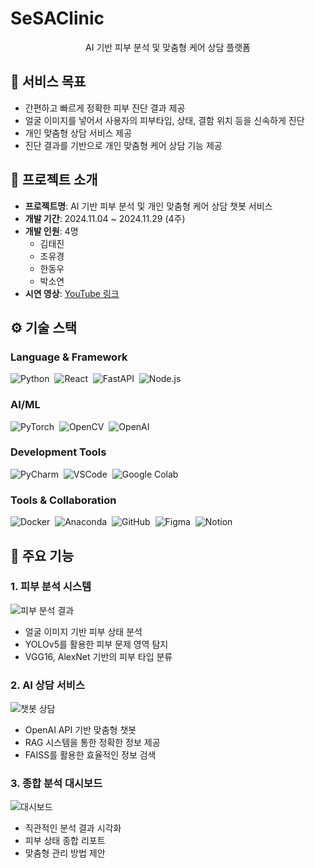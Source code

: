# SeSAClinic

<div align="center">
AI 기반 피부 분석 및 맞춤형 케어 상담 플랫폼
</div>

## 🎯 서비스 목표

- 간편하고 빠르게 정확한 피부 진단 결과 제공
- 얼굴 이미지를 넣어서 사용자의 피부타입, 상태, 결함 위치 등을 신속하게 진단
- 개인 맞춤형 상담 서비스 제공 
- 진단 결과를 기반으로 개인 맞춤형 케어 상담 기능 제공

## 📌 프로젝트 소개

- **프로젝트명**: AI 기반 피부 분석 및 개인 맞춤형 케어 상담 챗봇 서비스
- **개발 기간**: 2024.11.04 ~ 2024.11.29 (4주)
- **개발 인원**: 4명
  - 김태진
  - 조유경
  - 한동우
  - 박소연
- **시연 영상**: [YouTube 링크](https://youtu.be/9_4NPtQ2wHs)

## ⚙️ 기술 스택

### Language & Framework
<img src="https://img.shields.io/badge/python-3776AB.svg?style=for-the-badge&logo=python&logoColor=white" alt="Python" />&nbsp;
<img src="https://img.shields.io/badge/react-61DAFB.svg?style=for-the-badge&logo=react&logoColor=black" alt="React" />&nbsp;
<img src="https://img.shields.io/badge/fastapi-009688.svg?style=for-the-badge&logo=fastapi&logoColor=white" alt="FastAPI" />&nbsp;
<img src="https://img.shields.io/badge/node.js-339933.svg?style=for-the-badge&logo=node.js&logoColor=white" alt="Node.js" />&nbsp;

### AI/ML
<img src="https://img.shields.io/badge/pytorch-EE4C2C.svg?style=for-the-badge&logo=pytorch&logoColor=white" alt="PyTorch" />&nbsp;
<img src="https://img.shields.io/badge/opencv-5C3EE8.svg?style=for-the-badge&logo=opencv&logoColor=white" alt="OpenCV" />&nbsp;
<img src="https://img.shields.io/badge/openai-412991.svg?style=for-the-badge&logo=openai&logoColor=white" alt="OpenAI" />&nbsp;

### Development Tools
<img src="https://img.shields.io/badge/pycharm-000000.svg?style=for-the-badge&logo=pycharm&logoColor=white" alt="PyCharm" />&nbsp;
<img src="https://img.shields.io/badge/visual%20studio%20code-007ACC.svg?style=for-the-badge&logo=visual-studio-code&logoColor=white" alt="VSCode" />&nbsp;
<img src="https://img.shields.io/badge/google%20colab-F9AB00.svg?style=for-the-badge&logo=google-colab&logoColor=white" alt="Google Colab" />&nbsp;

### Tools & Collaboration
<img src="https://img.shields.io/badge/docker-2496ED.svg?style=for-the-badge&logo=docker&logoColor=white" alt="Docker" />&nbsp;
<img src="https://img.shields.io/badge/anaconda-44A833.svg?style=for-the-badge&logo=anaconda&logoColor=white" alt="Anaconda" />&nbsp;
<img src="https://img.shields.io/badge/github-181717.svg?style=for-the-badge&logo=github&logoColor=white" alt="GitHub" />&nbsp;
<img src="https://img.shields.io/badge/figma-F24E1E.svg?style=for-the-badge&logo=figma&logoColor=white" alt="Figma" />&nbsp;
<img src="https://img.shields.io/badge/notion-000000.svg?style=for-the-badge&logo=notion&logoColor=white" alt="Notion" />&nbsp;

## 💫 주요 기능

### 1. 피부 분석 시스템
![피부 분석 결과](/assets/analysis-result.png)
- 얼굴 이미지 기반 피부 상태 분석
- YOLOv5를 활용한 피부 문제 영역 탐지
- VGG16, AlexNet 기반의 피부 타입 분류

### 2. AI 상담 서비스
![챗봇 상담](/assets/chatbot-screen.png)
- OpenAI API 기반 맞춤형 챗봇
- RAG 시스템을 통한 정확한 정보 제공
- FAISS를 활용한 효율적인 정보 검색

### 3. 종합 분석 대시보드
![대시보드](/assets/dashboard.png)
- 직관적인 분석 결과 시각화
- 피부 상태 종합 리포트
- 맞춤형 관리 방법 제안
